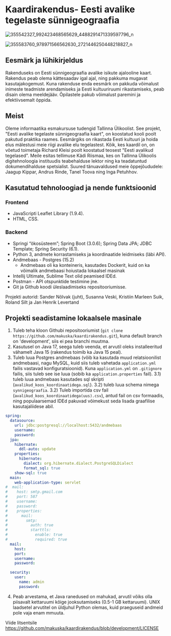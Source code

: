 # Kaardirakendus- Eesti avalike tegelaste sünnigeograafia
![355542327_992423468565629_4488291471339597796_n](https://github.com/makuska/kaardirakendus/assets/114921877/4f23808f-6039-49a0-b158-2e430862c58b)

![355583760_978971566562630_2721446250448218827_n](https://github.com/makuska/kaardirakendus/assets/114921877/7d0d7a94-12a0-45dd-81ee-ddcd434df7dd)

## Eesmärk ja lühikirjeldus
Rakenduseks on Eesti sünnigeograafia avalike isikute ajalooline kaart. 
Rakendus peab olema kättesaadav igal ajal, ning pakkuma mugavat kasutajakogemust. 
Kuna rakenduse enda eesmärk on pakkuda võimalust inimeste teadmiste arendamiseks ja Eesti kultuuriruumi rikastamiseks, peab disain olema meeldejääv. 
Õpilastele pakub võimalust paremini ja efektiivsemalt õppida.

## Meist
Oleme informaatika esmakursuse tudengid Tallinna Ülikoolist. See projekt, "Eesti avalike tegelaste sünnigeograafia kaart", on koostatud kooli poolt pakutud praktika raames. 
Eesmärgiks on rikastada Eesti kultuuri ja hoida elus mälestusi meie riigi avalike elu tegelastest. 
Kõik, kes kaardil on, on võetud toimetaja Richard Kleisi poolt koostatud teosest "Eesti avalikud tegelased". 
Meile esitas tellimuse Kädi Riismaa, kes on Tallinna Ülikoolis digitehnoloogia instituudis teabehalduse lektor ning ka teadatuntud dokumendihalduse spetsialist. 
Suured tänuavaldused meie õppejõududele: Jaagup Kippar, Andrus Rinde, Tanel Toova ning Inga Petuhhov.

## Kasutatud tehnoloogiad ja nende funktsioonid
### Frontend
* JavaScripti Leaflet Library (1.9.4). 
* HTML, CSS.
  
### Backend 
* Springi “ökosüsteem”; Spring Boot (3.0.6); Spring Data JPA; JDBC Template; Spring Security (6.1).
* Python 3, andmete korrastamiseks ja koordinaatide leidmiseks (läbi API). 
* Andmebaas - Postgres (15.2)
  * Andmebaas oli ka konteineris, kasutades Dockerit, kuid on ka võimalik andmebaasi hoiustada lokaalsel masinak 
* Intellij Ultimate, Sublime Text olid peamised IDEd. 
* Postman - API otspunktide testimine jne.
* Git ja Github koodi üleslaadimiseks repositooriumisse.

Projekti autorid: Sander Nõlvak (juht), Susanna Veski, Kristiin Marleen Suik, Roland Silt ja Jan Henrik Levertand

## Projekti seadistamine lokaalsele masinale
1) Tuleb teha kloon Githubi repositooriumist (`git clone https://github.com/makuska/kaardirakendus.git`), kuna default branch on 'development', siis ei pea branchi muutma.
2) Kasutusel on Java 17, seega tuleb veenda, et arvutil oleks installeeritud vähamelt Java 15 (rakendus toimib ka Java 15 peal).
3) Tuleb luua Postgres andmebaas (võib ka kasutada muud relatsioonilist andmebaasi, nagu MySQL, kuid siis tuleb vahetada `application.yml` failis vastavad konfiguratsioonid). Kuna `application.yml` on `.gitignore` failis, siis tuleb see ise luua (sobib ka `application.properties` fail).
  3.1) tuleb luua andmebaas kasutades sql skripti (`avalikud_koos_koordinaatidega.sql`).
  3.2) tuleb luua schema nimega `synnigeograafia`.
  3.2) Tuleb importida csv fail (`avalikud_koos_koordinaatidega(uus).csv`), antud fail on csv formaadis, ning populaarsemad IDEd pakuvad võimekust seda lisada graafilise kasutajaliidese abil. 
```yml
spring:
  datasource:
    url: jdbc:postgresql://localhost:5432/andmebaas
    username: 
    password: 
  jpa:
    hibernate:
      ddl-auto: update
    properties:
      hibernate:
        dialect: org.hibernate.dialect.PostgreSQLDialect
        format_sql: true
    show-sql: true
  main:
    web-application-type: servlet
#  mail:
#    host: smtp.gmail.com
#    port: 587
#    username: 
#    password: 
#    properties:
#      mail:
#        smtp:
#          auth: true
#          starttls:
#            enable: true
#            required: true
  mail:
    host: 
    port: 
    username: 
    password: 

  security:
    user:
      name: admin
      password: 
``` 
4) Peab arvestama, et Java ranedused on mahukad, arvutil võiks olla piisavalt kettaruumi kõige jooksutamiseks (0.5-1 GB kettaruumi). UNIX laadsetel arvutitel on üldjuhul Python olemas, kuid praeguseid andmeid pole vaja enam mmuuta.

Viide litsentsile https://github.com/makuska/kaardirakendus/blob/development/LICENSE
